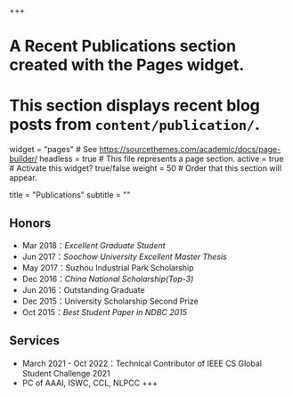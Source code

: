 +++
# A Recent Publications section created with the Pages widget.
# This section displays recent blog posts from `content/publication/`.

widget = "pages"  # See https://sourcethemes.com/academic/docs/page-builder/
headless = true  # This file represents a page section.
active = true  # Activate this widget? true/false
weight = 50  # Order that this section will appear.

title = "Publications"
subtitle = ""


## Honors

- Mar 2018：*Excellent Graduate Student*
- Jun 2017：*Soochow University Excellent Master Thesis*
- May 2017：Suzhou Industrial Park Scholarship
- Dec 2016：*China National Scholarship(Top-3)*
- Jun 2016：Outstanding Graduate
- Dec 2015：University Scholarship Second Prize
- Oct 2015：*Best Student Paper in NDBC 2015*<br>

## Services

- March 2021 - Oct 2022：Technical Contributor of IEEE CS Global Student Challenge 2021
- PC of AAAI, ISWC, CCL, NLPCC
+++